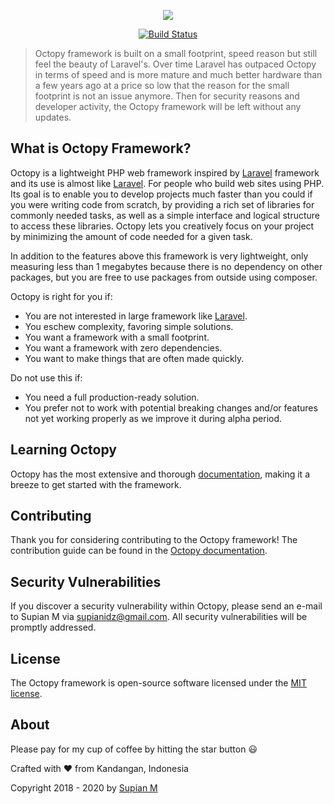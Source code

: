 <p align="center">
	<img src="https://i.ibb.co/gWgwg2m/230.png">
</p>

<p align="center">
	<a href="https://travis-ci.org/SupianIDz/OctopyFramework">
		<img src="https://travis-ci.org/SupianIDz/OctopyFramework.svg?branch=master" alt="Build Status">
	</a>
</p>

> Octopy framework is built on a small footprint, speed reason but still feel the beauty of Laravel's. 
> Over time Laravel has outpaced Octopy in terms of speed and is more mature and much better hardware than a few years ago at a price so low that the reason for the small footprint is not an issue anymore. 
> Then for security reasons and developer activity, the Octopy framework will be left without any updates.


## What is Octopy Framework?

Octopy is a lightweight PHP web framework inspired by [Laravel](https://laravel.com/) framework and its use is almost like [Laravel](https://laravel.com/). For people who build web
sites using PHP. Its goal is to enable you to develop projects much faster than you could if you were writing code from scratch, by providing a rich set of libraries for commonly
needed tasks, as well as a simple interface and logical structure to access these libraries. Octopy lets you creatively focus on your project by minimizing the amount of code
needed for a given task.

In addition to the features above this framework is very lightweight, only measuring less than 1 megabytes because there is no dependency on other packages, but you are free to use
packages from outside using composer.

Octopy is right for you if:

* You are not interested in large framework like [Laravel](https://laravel.com/).
* You eschew complexity, favoring simple solutions.
* You want a framework with a small footprint.
* You want a framework with zero dependencies.
* You want to make things that are often made quickly.

Do not use this if:

* You need a full production-ready solution.
* You prefer not to work with potential breaking changes and/or features not yet working properly as we improve it during alpha period.

## Learning Octopy

Octopy has the most extensive and thorough [documentation](https://framework.octopy.id/docs/introduction), making it a breeze to get started with the framework.

## Contributing

Thank you for considering contributing to the Octopy framework! The contribution guide can be found in the [Octopy documentation](https://framework.octopy.id/docs/contributions).

## Security Vulnerabilities

If you discover a security vulnerability within Octopy, please send an e-mail to Supian M via [supianidz@gmail.com](mailto:supianidz@gmail.com). All security vulnerabilities will
be promptly addressed.

## License

The Octopy framework is open-source software licensed under the [MIT license](https://opensource.org/licenses/MIT).

## About

Please pay for my cup of coffee by hitting the star button :smiley:

Crafted with :heart: from Kandangan, Indonesia

Copyright 2018 - 2020 by [Supian M](mailto:supianidz@gmail.com)
